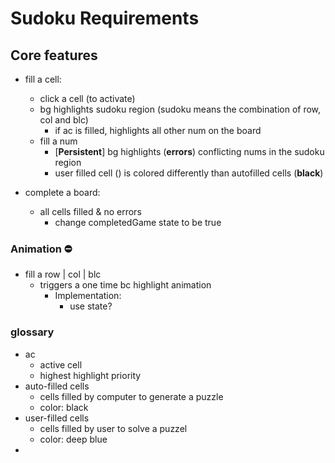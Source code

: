 # Sudoku Requirements

## Core features
- fill a cell:
  - click a cell (to activate)
  - bg highlights sudoku region (sudoku means the combination of row, col and blc)
    - if ac is filled, highlights all other num on the board
  - fill a num
    - [**Persistent**] bg highlights (**errors**) conflicting nums in the sudoku region
    - user filled cell () is colored differently than autofilled cells (**black**)

- complete a board:
  - all cells filled & no errors
    - change completedGame state to be true

### Animation ⛔️
- fill a row | col | blc
  - triggers a one time bc highlight animation
    - Implementation:
      - use state?



### glossary
- ac
  - active cell
  - highest highlight priority
- auto-filled cells
  - cells filled by computer to generate a puzzle
  - color: black
- user-filled cells
  - cells filled by user to solve a puzzel
  - color: deep blue
- 
